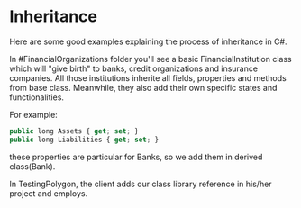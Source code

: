 # Inheritance

Here are some good examples explaining the process of inheritance in C#.

In #FinancialOrganizations folder you'll see a basic FinancialInstitution class which will "give birth" to banks, credit organizations and insurance companies.
All those institutions inherite all fields, properties and methods from base class. Meanwhile, they also add their own specific states and functionalities.

For example:  
```javascript
public long Assets { get; set; }
public long Liabilities { get; set; } 
```
these properties are particular for Banks, so we add them in derived class(Bank).

In TestingPolygon, the client adds our class library reference in his/her project and employs.
